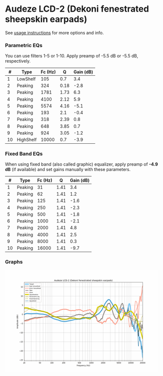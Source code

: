 # Audeze LCD-2 (Dekoni fenestrated sheepskin earpads)
See [usage instructions](https://github.com/jaakkopasanen/AutoEq#usage) for more options and info.

### Parametric EQs
You can use filters 1-5 or 1-10. Apply preamp of -5.5 dB or -5.5 dB, respectively.

|   # | Type      |   Fc (Hz) |    Q |   Gain (dB) |
|-----|-----------|-----------|------|-------------|
|   1 | LowShelf  |       105 | 0.7  |         3.4 |
|   2 | Peaking   |       324 | 0.18 |        -2.8 |
|   3 | Peaking   |      1781 | 1.73 |         6.3 |
|   4 | Peaking   |      4100 | 2.12 |         5.9 |
|   5 | Peaking   |      5574 | 4.16 |        -5.1 |
|   6 | Peaking   |       193 | 2.1  |        -0.4 |
|   7 | Peaking   |       318 | 2.39 |         0.8 |
|   8 | Peaking   |       648 | 3.85 |         0.7 |
|   9 | Peaking   |       924 | 3.05 |        -1.2 |
|  10 | HighShelf |     10000 | 0.7  |        -3.9 |

### Fixed Band EQs
When using fixed band (also called graphic) equalizer, apply preamp of **-4.9 dB** (if available) and set gains manually with these parameters.

|   # | Type    |   Fc (Hz) |    Q |   Gain (dB) |
|-----|---------|-----------|------|-------------|
|   1 | Peaking |        31 | 1.41 |         3.4 |
|   2 | Peaking |        62 | 1.41 |         1.2 |
|   3 | Peaking |       125 | 1.41 |        -1.6 |
|   4 | Peaking |       250 | 1.41 |        -2.3 |
|   5 | Peaking |       500 | 1.41 |        -1.8 |
|   6 | Peaking |      1000 | 1.41 |        -2.1 |
|   7 | Peaking |      2000 | 1.41 |         4.8 |
|   8 | Peaking |      4000 | 1.41 |         2.5 |
|   9 | Peaking |      8000 | 1.41 |         0.3 |
|  10 | Peaking |     16000 | 1.41 |        -9.7 |

### Graphs
![](./Audeze%20LCD-2%20(Dekoni%20fenestrated%20sheepskin%20earpads).png)
